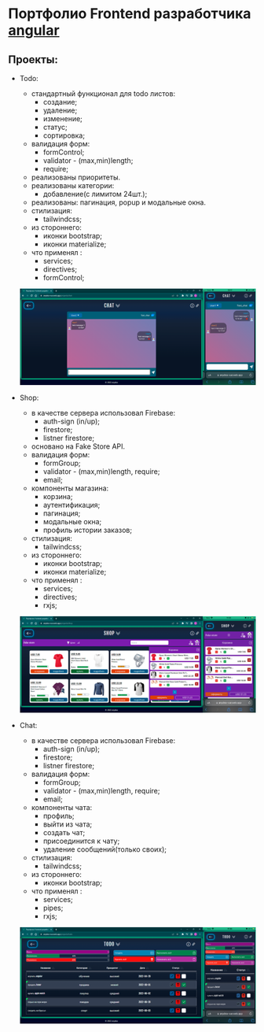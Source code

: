 # Портфолио Frontend разработчика [angular](https://anydea-vue.web.app/)

## Проекты:

- Todo:

  - стандартный функционал для todo листов:
    - создание;
    - удаление;
    - изменение;
    - статус;
    - сортировка;
  - валидация форм:
    - formControl;
    - validator - (max,min)length;
    - require;
  - реализованы приоритеты.
  - реализованы категории:
    - добавление(с лимитом 24шт.);
  - реализованы: пагинация, popup и модальные окна.
  - стилизация:
    - tailwindcss;
  - из стороннего:
    - иконки bootstrap;
    - иконки materialize;
  - что применял :
    - services;
    - directives;
    - formControl;

  ![TodoList](https://github.com/XCrones/portfolio-Vue3/blob/main/preview/chat.png)

- Shop:

  - в качестве сервера использовал Firebase:
    - auth-sign (in/up);
    - firestore;
    - listner firestore;
  - основано на Fake Store API.
  - валидация форм:
    - formGroup;
    - validator - (max,min)length, require;
    - email;
  - компоненты магазина:
    - корзина;
    - аутентификация;
    - пагинация;
    - модальные окна;
    - профиль истории заказов;
  - стилизация:
    - tailwindcss;
  - из стороннего:
    - иконки bootstrap;
    - иконки materialize;
  - что применял :
    - services;
    - directives;
    - rxjs;

  ![Fake Shop](https://github.com/XCrones/portfolio-Vue3/blob/main/preview/shop.png)

- Chat:

  - в качестве сервера использовал Firebase:
    - auth-sign (in/up);
    - firestore;
    - listner firestore;
  - валидация форм:
    - formGroup;
    - validator - (max,min)length, require;
    - email;
  - компоненты чата:
    - профиль;
    - выйти из чата;
    - создать чат;
    - присоединится к чату;
    - удаление сообщений(только своих);
  - стилизация:
    - tailwindcss;
  - из стороннего:
    - иконки bootstrap;
  - что применял :
    - services;
    - pipes;
    - rxjs;

  ![Fake Shop](https://github.com/XCrones/portfolio-Vue3/blob/main/preview/todo.png)

